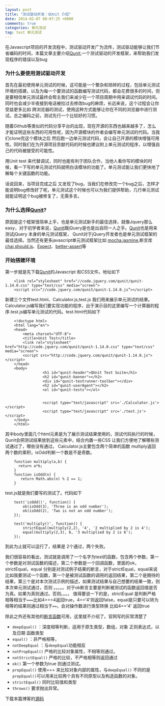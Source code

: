 ```yaml
---
layout: post
title: "测试驱动开发：QUnit 介绍"
date: 2014-02-07 08:07:25 +0800
comments: true
categories: 单元测试
tag: test 单元测试
---
```

在Javascript项目的开发流程中，测试驱动开发广为流传，测试驱动能够让我们节省编码的时间，本篇文章主要介绍[Qunit](http://qunitjs.com/),一个测试驱动的开发框架，来帮助我们发现程序的错误以及bug

### 为什么要使用测试驱动开发
首先在最初使用单元测试的时候，这可能是一个繁杂和琐碎的过程，包括单元测试环境的搭建，以及为每一个要测试的函数编写测试代码，都会花费很多的时间，但是要相信单元测试最终会帮主我们来减少在一个项目周期中用来调试代码的时间。同时也会减少半夜接到电话被拉过去修改bug的麻烦，长远来说，这个过程会让你受益更多比如 跨浏览器的测试，使用这种方式能够让你在不同的浏览器中进行测试。总之编码之前，测试先行一个比较好的习惯。

随着Github等类似的代码分享平台的出现，现在开源的东西也越来越多了，怎么才能证明这些东西的可用性呢，因为开源模块的作者会编写单元测试的代码。当我们clone完这个模块之后 然后跑一边单元测试代码，会让自己开源的模块增强可用性。同时我们在为开源项目贡献代码的时候也建议附上单元测试的程序，以增强自己的代码被接受的可能性。

用Unit test 来代替调试，同时也能有利于团队合作，当他人看你写的模块的时候，看一下写的单元测试代码就明白该模块的功能了。单元测试能让我们更快地了解每个关键函数的功能。

话说回来，当项目完成之后 又发现了bug，当我们在修改完一个bug之后，怎样才能说明bug修改好了呢，单元测试这个时候也可以为我们提供帮助，几行单元测试就能证明这个bug被修复了，无需多言。

### 为什么选择[Qunit](http://qunitjs.com/)?

原因是这个框架很简单上手，也是单元测试新手的最佳选择，就像Jquery那么easy，对于初学者来说，[Qunit](http://qunitjs.com/)跟jQuery是也是出自同一人之手。[Qunit](http://qunitjs.com/)也是用来测试jQuery 本身的单元测试框架， Qunit对于jQuery开发者也是单元测试框架的最佳选择。当然还有更多javascript单元测试框架比如 [mocha](http://visionmedia.github.io/mocha/),[jasmine](http://pivotal.github.io/jasmine/),断言库[chai](http://chaijs.com/),[should.js](https://github.com/visionmedia/should.js)、[Expect](https://github.com/LearnBoost/expect.js)、[better-assert](better-assert)等

### 开始搭建环境
第一步就是先下载[Qunit](http://qunitjs.com/)的Javascript 和CSS文件。地址如下

		<link rel=“stylesheet" href="//code.jquery.com/qunit/qunit-1.14.0.css" type="text/css" media="screen">
		<script src=“//code.jquery.com/qunit/qunit-1.14.0.js”></script>

新建三个文件test.html、Calculator.js,test.js 我们用来展示单元测试的结果。Calculator.js编写我们要实现功能的程序，出于演示目的这里编写一个计算器的程序.test.js编写单元测试的代码。test.html代码如下

		<!doctype html>
		<html lang="en">
		<head>
			<meta charset="UTF-8">
			<title>Unit Test</title>
			<link rel="stylesheet" href="http://code.jquery.com/qunit/qunit-1.14.0.css" type="text/css" media="screen">
			<script src="http://code.jquery.com/qunit/qunit-1.14.0.js"></script>
		</head>
		<body>
				     <h1 id="qunit-header">QUnit Test Suite</h1>
		   			 <h2 id="qunit-banner"></h2>
		   			 <div id="qunit-testrunner-toolbar"></div>
		   			 <h2 id="qunit-userAgent"></h2>
		  		     <ol id="qunit-tests"></ol>

		  		     
		  		     <script type="text/javascript" src='./Calculator.js'></script>
		  		     <script type="text/javascript" src='./test.js'></script>
		</body>
		</html>	

其中body里面几个html元素是为了展示测试结果使用的，测试代码执行的时候，Qunit会把测试结果放到这些元素中，结合内置一些CSS 让我们方便地了解哪些测试通过了，哪些没有通过。
Calculator.js主要包含两个简单的函数 multiply返回两个数的乘积，isOdd判断一个数是不是奇数。

		function multiply(a,b) {
		  return a*b;
		}
		function isOdd(n) {
		   return Math.abs(n) % 2 == 1;
		}

test.js就是我们要写的测试了。代码如下

		test('isOdd()', function() {
		    ok(isOdd(3), 'Three is an odd number');
		    ok(isOdd(2), 'Two is not an odd number');
		});

		test('multiply()', function() {
		    strictEqual(multiply(2,2), '4', '2 multiplied by 2 is 4');
		    equal(multiply(2,3), 6, '3 multiplied by 2 is 6');
		});

 到此为止就可以运行了，结果是 2个通过，两个失败。

我们很容易的看出，测试就是调用了一个名字为test的函数，包含两个参数，第一个参数是对测试函数的描述，第二个参数是一个回调函数，里面的ok，strictEqual，equal 分别是对测试例子结果的断言，对于strictEqual，equal来说比如我要测试一个函数，第一个是被测试函数的调用的返回结果，第二个是期待的结果，第三个是对本次测试示例的描述，如果测试结果与自己想要的结果一致，则本次单元测试通过，否则 。。。。。对于ok断言主要是判断被测试的函数返回值是否为真。如果为真则通过。否则。。。。
值得要说一下的是，strictEqual 是判断严格相等相当于`===`比如4===4返回true，4=='4'则返回false，equal是只要可以转为相等的结果则通过相当于`==`，会对操作数进行类型转换 比如4=='4' 返回true

除此之外还有其他的[断言函数](http://api.qunitjs.com/category/assert/)可用，这里就不介绍了。官网写的灰常清楚了

- `deepEqual()` ：深度相等判断，适用于原生类型，数组，对象 正则表达式，以及日期 函数类型
- `equal()` ：非严格相等，
- `notDeepEqual` ：与`deepEqual`功能相反
- `notPropEqual()` 严格的比较对象属性，不相等则通过。
- `notStrictEqual()` 严格的比较，不严格相等则返回通过
- `ok()`  第一个参数为true 则通过测试。
- `propEqual()` 使用=== 来比较对象内部的属性，与`deepEqual()` 不同的是`propEqual()`可以用来比较两个具有不同原型以及构造函数的对象。
- `strictEqual()` 同时比较值和类型 
- `throws()` 要求抛出异常。
 
下载本篇博客的[源码](https://github.com/kunkun12/Qunit-Demo)
